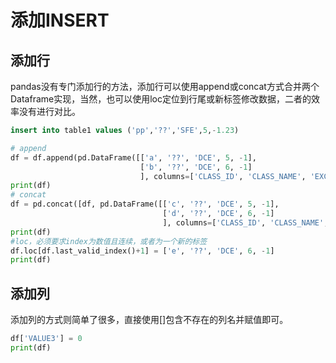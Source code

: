 # 添加INSERT

## 添加行

pandas没有专门添加行的方法，添加行可以使用append或concat方式合并两个Dataframe实现，当然，也可以使用loc定位到行尾或新标签修改数据，二者的效率没有进行对比。

```sql
insert into table1 values ('pp','??','SFE',5,-1.23)
```

```python
# append
df = df.append(pd.DataFrame([['a', '??', 'DCE', 5, -1],
                             ['b', '??', 'DCE', 6, -1]
                             ], columns=['CLASS_ID', 'CLASS_NAME', 'EXCHANGE_ID', 'VALUE1', 'VALUE2']), ignore_index=True)
print(df)
# concat
df = pd.concat([df, pd.DataFrame([['c', '??', 'DCE', 5, -1],
                                  ['d', '??', 'DCE', 6, -1]
                                  ], columns=['CLASS_ID', 'CLASS_NAME', 'EXCHANGE_ID', 'VALUE1', 'VALUE2'])], ignore_index=True)
print(df)
#loc，必须要求index为数值且连续，或者为一个新的标签
df.loc[df.last_valid_index()+1] = ['e', '??', 'DCE', 6, -1]
print(df)
```

## 添加列

添加列的方式则简单了很多，直接使用[]包含不存在的列名并赋值即可。

```python
df['VALUE3'] = 0
print(df)
```
